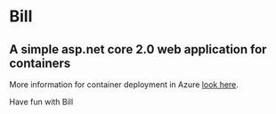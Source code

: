 # Bill
## A simple asp.net core 2.0 web application for containers


More information for container deployment in Azure [look here](https://azure.microsoft.com/en-gb/overview/containers/).


Have fun with Bill
